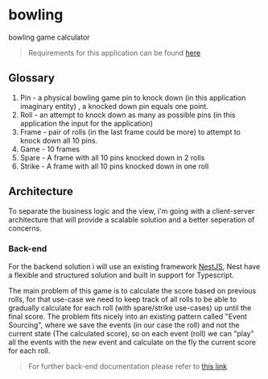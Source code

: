# bowling

bowling game calculator

> Requirements for this application can be found [here](./docs/requirements.md)

## Glossary

1. Pin - a physical bowling game pin to knock down (in this application imaginary entity) , a knocked down pin equals one point.
2. Roll - an attempt to knock down as many as possible pins (in this application the input for the application)
3. Frame - pair of rolls (in the last frame could be more) to attempt to knock down all 10 pins.
4. Game - 10 frames
5. Spare - A frame with all 10 pins knocked down in 2 rolls
6. Strike - A frame with all 10 pins knocked down in one roll

## Architecture

To separate the business logic and the view, i'm going with a client-server architecture that will provide a scalable solution and a better seperation of concerns.

### Back-end

For the backend solution i will use an existing framework [NestJS](https://docs.nestjs.com/), Nest have a flexible and structured solution and built in support for Typescript.

The main problem of this game is to calculate the score based on previous rolls, for that use-case we need to keep track of all rolls to be able to gradually calculate for each roll (with spare/strike use-cases) up until the final score.
The problem fits nicely into an existing pattern called "Event Sourcing", where we save the events (in our case the roll) and not the current state (The calculated score), so on each event (roll) we can "play" all the events with the new event and calculate on the fly the current score for each roll.

> For further back-end documentation please refer to [this link](./server/README.md)
